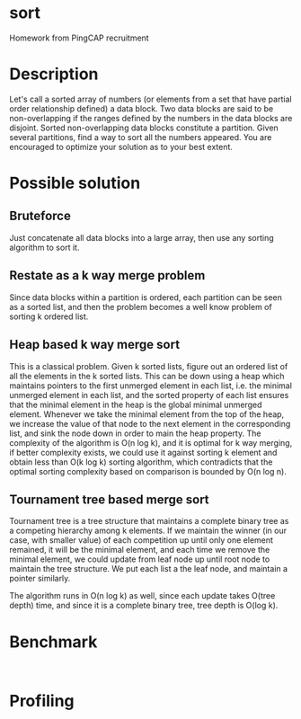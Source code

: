 # sort
Homework from PingCAP recruitment

# Description

Let's call a sorted array of numbers (or elements from a set that have partial order relationship defined) a data block.
Two data blocks are said to be non-overlapping if the ranges defined by the numbers in the data blocks are disjoint.
Sorted non-overlapping data blocks constitute a partition. Given several partitions, find a way to sort all the numbers 
appeared. You are encouraged to optimize your solution as to your best extent.

# Possible solution

## Bruteforce

Just concatenate all data blocks into a large array, then use any sorting algorithm to sort it.

## Restate as a k way merge problem

Since data blocks within a partition is ordered, each partition can be seen as a sorted list, and then the problem 
becomes a well know problem of sorting k ordered list.

## Heap based k way merge sort

This is a classical problem. Given k sorted lists, figure out an ordered list of all the elements in the k sorted lists.
This can be down using a heap which maintains pointers to the first unmerged element in each list, i.e. the minimal 
unmerged element in each list, and the sorted property of each list ensures that the minimal element in the heap is the 
global minimal unmerged element. Whenever we take the minimal element from the top of the heap, we increase the value of
that node to the next element in the corresponding list, and sink the node down in order to main the heap property. The
complexity of the algorithm is O(n log k), and it is optimal for k way merging, if better complexity exists, we could 
use it against sorting k element and obtain less than O(k log k) sorting algorithm, which contradicts that the optimal 
sorting complexity based on comparison is bounded by O(n log n).

## Tournament tree based merge sort

Tournament tree is a tree structure that maintains a complete binary tree as a competing hierarchy among k elements. If we maintain the winner (in our case, with smaller value) of 
each competition up until only one element remained, it will be the minimal element, and each time we remove the minimal element, we could 
update from leaf node up until root node to maintain the tree structure. We put each list a the leaf node, and maintain a pointer similarly.

The algorithm runs in O(n log k) as well, since each update takes O(tree depth) time, and since it is a complete binary tree, tree depth is O(log k).


# Benchmark

```text


```

# Profiling
